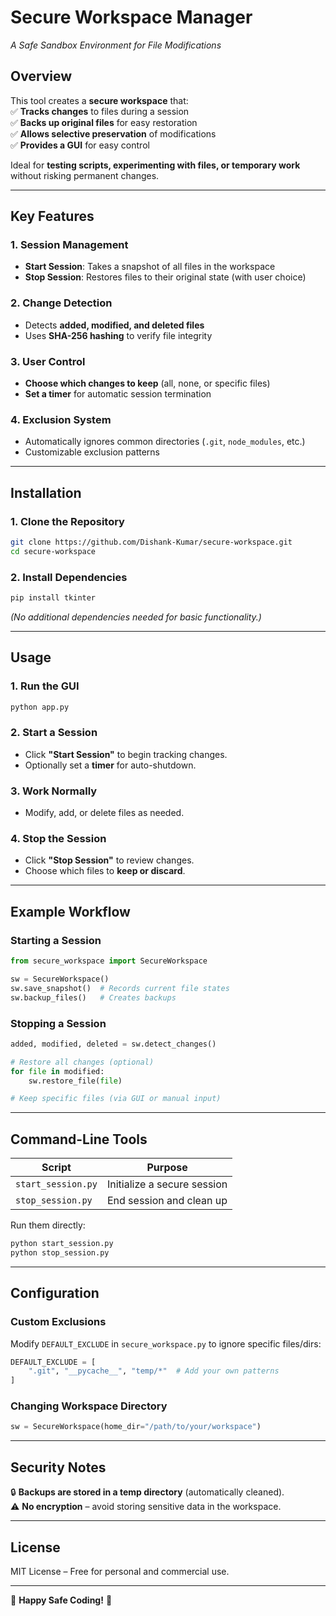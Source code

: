 # **Secure Workspace Manager**  
*A Safe Sandbox Environment for File Modifications*

## **Overview**  
This tool creates a **secure workspace** that:  
✅ **Tracks changes** to files during a session  
✅ **Backs up original files** for easy restoration  
✅ **Allows selective preservation** of modifications  
✅ **Provides a GUI** for easy control  

Ideal for **testing scripts, experimenting with files, or temporary work** without risking permanent changes.  

---

## **Key Features**  

### **1. Session Management**  
- **Start Session**: Takes a snapshot of all files in the workspace  
- **Stop Session**: Restores files to their original state (with user choice)  

### **2. Change Detection**  
- Detects **added, modified, and deleted files**  
- Uses **SHA-256 hashing** to verify file integrity  

### **3. User Control**  
- **Choose which changes to keep** (all, none, or specific files)  
- **Set a timer** for automatic session termination  

### **4. Exclusion System**  
- Automatically ignores common directories (`.git`, `node_modules`, etc.)  
- Customizable exclusion patterns  

---

## **Installation**  

### **1. Clone the Repository**  
```bash
git clone https://github.com/Dishank-Kumar/secure-workspace.git
cd secure-workspace
```

### **2. Install Dependencies**  
```bash
pip install tkinter
```

*(No additional dependencies needed for basic functionality.)*  

---

## **Usage**  

### **1. Run the GUI**  
```bash
python app.py
```

### **2. Start a Session**  
- Click **"Start Session"** to begin tracking changes.  
- Optionally set a **timer** for auto-shutdown.  

### **3. Work Normally**  
- Modify, add, or delete files as needed.  

### **4. Stop the Session**  
- Click **"Stop Session"** to review changes.  
- Choose which files to **keep or discard**.  

---

## **Example Workflow**  

### **Starting a Session**  
```python
from secure_workspace import SecureWorkspace

sw = SecureWorkspace()  
sw.save_snapshot()  # Records current file states  
sw.backup_files()   # Creates backups  
```

### **Stopping a Session**  
```python
added, modified, deleted = sw.detect_changes()  

# Restore all changes (optional)  
for file in modified:  
    sw.restore_file(file)  

# Keep specific files (via GUI or manual input)  
```

---

## **Command-Line Tools**  

| Script | Purpose |  
|--------|---------|  
| `start_session.py` | Initialize a secure session |  
| `stop_session.py` | End session and clean up |  

Run them directly:  
```bash
python start_session.py
python stop_session.py
```

---

## **Configuration**  

### **Custom Exclusions**  
Modify `DEFAULT_EXCLUDE` in `secure_workspace.py` to ignore specific files/dirs:  
```python
DEFAULT_EXCLUDE = [
    ".git", "__pycache__", "temp/*"  # Add your own patterns
]
```

### **Changing Workspace Directory**  
```python
sw = SecureWorkspace(home_dir="/path/to/your/workspace")
```

---

## **Security Notes**  
🔒 **Backups are stored in a temp directory** (automatically cleaned).  
⚠ **No encryption** – avoid storing sensitive data in the workspace.  

---

## **License**  
MIT License – Free for personal and commercial use.  

---
  

🚀 **Happy Safe Coding!** 🚀
